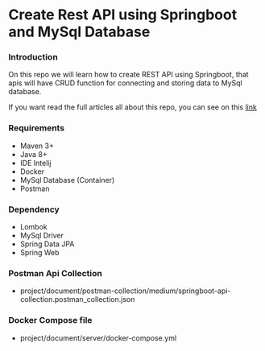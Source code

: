 # Create Rest API using Springboot and MySql Database

### Introduction
On this repo we will learn how to create REST API using Springboot, 
that apis will have CRUD function for connecting and storing data to MySql database. 

If you want read the full articles all about this repo, 
you can see on this [link](https://deni-setiawan.medium.com/create-rest-api-using-springboot-and-mysql-808cdf9e3bdd)

### Requirements
- Maven 3+
- Java 8+
- IDE Intelij
- Docker
- MySql Database (Container)
- Postman 

### Dependency
- Lombok
- MySql Driver
- Spring Data JPA
- Spring Web

### Postman Api Collection
- project/document/postman-collection/medium/springboot-api-collection.postman_collection.json

### Docker Compose file
- project/document/server/docker-compose.yml




